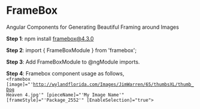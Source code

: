 # FrameBox
Angular Components for Generating Beautiful Framing around Images

<b>Step 1</b>: npm install framebox@4.3.0

<b>Step 2</b>: import { FrameBoxModule } from 'framebox';

<b>Step 3</b>: Add FrameBoxModule to @ngModule imports.
        
<b>Step 4</b>: Framebox component usage as follows,
<code>
        <framebox [image]="'http://wylandflorida.com/Images/JimWarren/65/thumbsXL/thumb_Dog Heaven 4.jpg'"
          [pieceName]="'My Image Name'"
          [frameStyle]="'Package_2552'"
          [EnableSelection]="true">
        </framebox>
</code>
